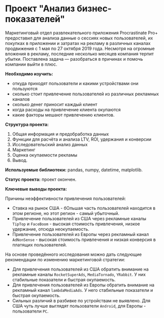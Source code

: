# Проект "Анализ бизнес-показателей"

Маркетинговый отдел развлекательного приложения Procrastinate Pro+ предоставил для анализа данные о сессиях новых пользователей, их покупках в приложении и затратах на рекламу в различных каналах продвижения с 1 мая по 27 октября 2019 года. Несмотря на огромные вложения в рекламу, последние несколько месяцев компания терпит убытки. Поставлена задача — разобраться в причинах и помочь компании выйти в плюс.

**Необходимо изучить:**
- откуда приходят пользователи и какими устройствами они пользуются
- сколько стоит привлечение пользователей из различных рекламных каналов
- сколько денег приносит каждый клиент
- когда расходы на привлечение клиента окупаются
- какие факторы мешают привлечению клиентов.

**Структура проекта:**
1. Общая информация и предобработка данных
2. Функции для расчёта и анализа LTV, ROI, удержания и конверсии
3. Исследовательский анализ данных
4. Маркетинг
5. Оценка окупаемости рекламы
6. Вывод.

**Используемые библиотеки:** pandas, numpy, datetime, matplotlib.

**Статус проекта:** проект окончен.

**Ключевые выводы проекта:**

Причины неэффективности привлечения пользователей:
- Ставка на рынок США - бОльшая часть пользователей находится в этом регионе, но этот регион - самый убыточный.
- Привлечение пользователей из США через рекламные каналы `TipTop` и `FaceBoom` - высокая стоимость привлечения, низкое удержание, отсюда неокупаемость.
- Привлечение пользователей из Европы через рекламный канал `AdNonSense` - высокая стоимость привлечения и низкая конверсия в платящих пользователей.

На основе проведённого исследования можно дать следующие рекомендации по изменению маркетинговой стратегии:
- Для привлечения пользователей из США обратить внимание на рекламные каналы `RocketSuperAds`, `MediaTornado`, `YRabbit`. У них стабильные показатели и быстрая окупаемость.
- Для привлечения пользователей из Европы обратить внимание на рекламный канал `lambdaMediaAds`. У него стабильные показатели и быстрая окупаемость.
- Сильных различий в разбивке по устройствам не выявлено. Для США чуть лучше выглядят пользователи `Android`, для Европы - пользователи `PC`.
